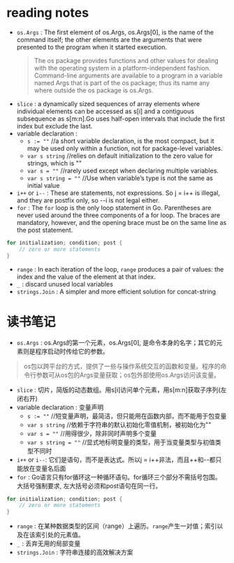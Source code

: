 # reading notes

- `os.Args` : The first element of os.Args, os.Args[0], is the name of the command itself; the other elements are the arguments that were presented to the program when it started execution.
  > The os package provides functions and other values for dealing with the operating system in a platform-independent fashion. Command-line arguments are available to a program in a variable named Args that is part of the os package; thus its name any where outside the os package is os.Args.
- `slice` : a dynamically sized sequences of array elements where individual elements can be accessed as s[i] and a contiguous subsequence as s[m:n].Go uses half-open intervals that include the first index but exclude the last.
- variable declaration :
  - `s := ""`  //a short variable declaration, is the most compact, but it may be used only within a function, not for package-level variables.
  - `var s string`  //relies on default initialization to the zero value for strings, which is ""
  - `var s = ""`  //rarely used except when declaring multiple variables.
  - `var s string = ""`  //Use when variable’s type is not the same as initial value
- `i++` or `i--` : These are statements, not expressions. So j = i++ is illegal, and they are postfix only, so --i is not legal either.
- `for` : The `for` loop is the only loop statement in Go. Parentheses are never used around the three components of a for loop. The braces are mandatory, however, and the opening brace must be on the same line as the post statement.
```go
for initialization; condition; post {
    // zero or more statements
}
```
- `range` : In each iteration of the loop, `range` produces a pair of values: the index and the value of the element at that index.
- `_` : discard unused local variables
- `strings.Join` : A simpler and more efficient solution for concat-string

# 读书笔记

- `os.Args` : os.Args的第一个元素，os.Args[0], 是命令本身的名字；其它的元素则是程序启动时传给它的参数。  
 > os包以跨平台的方式，提供了一些与操作系统交互的函数和变量。程序的命令行参数可从os包的Args变量获取；os包外部使用os.Args访问该变量。  
- `slice` : 切片，简版的动态数组。用s[i]访问单个元素，用s[m:n]获取子序列(左闭右开)
- variable declaration : 变量声明
  - `s := ""`  //短变量声明，最简洁，但只能用在函数内部，而不能用于包变量
  - `var s string`  //依赖于字符串的默认初始化零值机制，被初始化为""
  - `var s = ""`  //用得很少，除非同时声明多个变量
  - `var s string = ""`  //显式地标明变量的类型，用于当变量类型与初值类型不同时
- `i++` or `i--`: 它们是语句，而不是表达式。所以j = i++非法，而且++和--都只能放在变量名后面
- `for` : Go语言只有for循环这一种循环语句。for循环三个部分不需括号包围。大括号强制要求, 左大括号必须和post语句在同一行。
```go
for initialization; condition; post {
    // zero or more statements
}
```
- `range` : 在某种数据类型的区间（range）上遍历。`range`产生一对值；索引以及在该索引处的元素值。
- `_` : 丢弃无用的局部变量
- `strings.Join` : 字符串连接的高效解决方案
